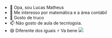   - 👋 Opa, sou Lucas Matheus
- 👀 Me interesso por matemática e a área contábil
- 🌱 Gosto de truco
- 📫 Não gosto de aula de tecnlogoia.
- 😄 Diferente dos iguais
 ⚡ Va bene
  ![](https://media1.tenor.com/m/24IeJ4snijMAAAAC/spongebob-spongebob-mocking.gif)
<!---
LucasMatheus0000/LucasMatheus0000 is a ✨ special ✨ repository because its `README.md` (this file) appears on your GitHub profile.
You can click the Preview link to take a look at your changes.
--->
